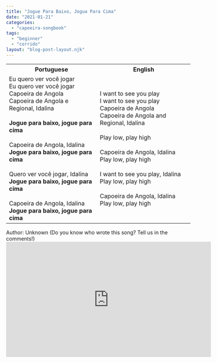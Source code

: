 ```yaml
---
title: "Jogue Para Baixo, Jogua Para Cima"
date: "2021-01-21"
categories: 
  - "capoeira-songbook"
tags: 
  - "beginner"
  - "corrido"
layout: "blog-post-layout.njk"
---
```


<table class="capoeira-table">
    <tr class="header-row">
        <th>Portuguese</th>
        <th>English</th>
    </tr>
    <tr>
        <td>Eu quero ver você jogar<br>
Eu quero ver você jogar<br>
Capoeira de Angola<br>
Capoeira de Angola e Regional, Idalina<br>
<br>
<strong>Jogue para baixo, jogue para cima</strong><br>
<br>
Capoeira de Angola, Idalina<br>
<strong>Jogue para baixo, jogue para cima</strong><br>
<br>
Quero ver você jogar, Idalina<br>
<strong>Jogue para baixo, jogue para cima</strong><br>
<br>
Capoeira de Angola, Idalina<br>
<strong>Jogue para baixo, jogue para cima</strong></td>
        <td>I want to see you play<br>
I want to see you play<br>
Capoeira de Angola<br>
Capoeira de Angola and Regional, Idalina<br>
<br>
Play low, play high<br>
<br>
Capoeira de Angola, Idalina<br>
Play low, play high<br>
<br>
I want to see you play, Idalina<br>
Play low, play high<br>
<br>
Capoeira de Angola, Idalina<br>
Play low, play high</td>
    </tr>
</table>

<figcaption>
Author: Unknown (Do you know who wrote this song? Tell us in the comments!)
</figcaption>

<iframe width="560" height="315" src="https://www.youtube.com/embed/M0rs9TjOhrg" title="YouTube video player" frameborder="0" allow="accelerometer; autoplay; clipboard-write; encrypted-media; gyroscope; picture-in-picture" allowfullscreen></iframe>